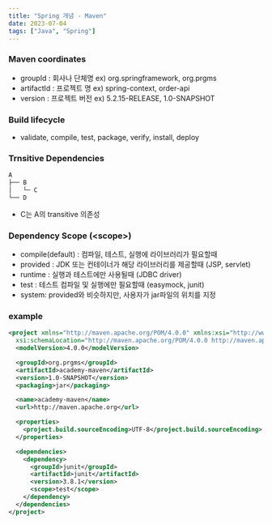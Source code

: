 ```yaml
---
title: "Spring 개념 - Maven"
date: 2023-07-04
tags: ["Java", "Spring"]
---
```


### Maven coordinates

- groupId : 회사나 단체명 ex) org.springframework, org.prgms
- artifactId : 프로젝트 명 ex) spring-context, order-api
- version : 프로젝트 버전 ex) 5.2.15-RELEASE, 1.0-SNAPSHOT

### Build lifecycle

- validate, compile, test, package, verify, install, deploy

### Trnsitive Dependencies

```bash
A
├── B
│   └─ C
└── D
```

- C는 A의 transitive 의존성

### Dependency Scope (\<scope>)

- compile(default) : 컴파일, 테스트, 실행에 라이브러리가 필요할때
- provided : JDK 또는 컨테이너가 해당 라이브러리를 제공할때 (JSP, servlet)
- runtime : 실행과 테스트에만 사용될때 (JDBC driver)
- test : 테스트 컴파일 및 실행에만 필요할때 (easymock, junit)
- system: provided와 비슷하지만, 사용자가 jar파일의 위치를 지정

### example

```xml
<project xmlns="http://maven.apache.org/POM/4.0.0" xmlns:xsi="http://www.w3.org/2001/XMLSchema-instance"
  xsi:schemaLocation="http://maven.apache.org/POM/4.0.0 http://maven.apache.org/xsd/maven-4.0.0.xsd">
  <modelVersion>4.0.0</modelVersion>

  <groupId>org.prgms</groupId>
  <artifactId>academy-maven</artifactId>
  <version>1.0-SNAPSHOT</version>
  <packaging>jar</packaging>

  <name>academy-maven</name>
  <url>http://maven.apache.org</url>

  <properties>
    <project.build.sourceEncoding>UTF-8</project.build.sourceEncoding>
  </properties>

  <dependencies>
    <dependency>
      <groupId>junit</groupId>
      <artifactId>junit</artifactId>
      <version>3.8.1</version>
      <scope>test</scope>
    </dependency>
  </dependencies>
</project>
```
